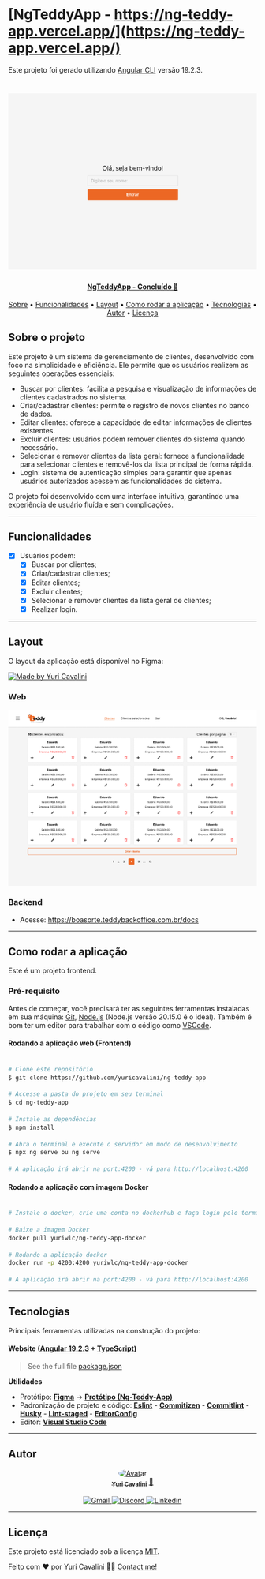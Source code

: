 # [NgTeddyApp - https://ng-teddy-app.vercel.app/](https://ng-teddy-app.vercel.app/)

Este projeto foi gerado utilizando [Angular CLI](https://github.com/angular/angular-cli) versão 19.2.3.

<h1 align="center">
  <img alt="Ng-Teddy-App-Login" title="Ng-Teddy-App-Login" src="./assets/login.png" />
</h1>

<h4 align="center">
  
  <a href="https://github.com/yuricavalini/ng-teddy-app">
    NgTeddyApp - Concluído 🚀
  </a>
</h4>

<p align="center">
 <a href="#sobre-o-projeto">Sobre</a> •
 <a href="#funcionalidades">Funcionalidades</a> •
 <a href="#layout">Layout</a> •
 <a href="#como-rodar-a-aplicacao">Como rodar a aplicação</a> •
 <a href="#tecnologias">Tecnologias</a> •
 <a href="#autor">Autor</a> •
 <a href="#licença">Licença</a>
</p>

## Sobre o projeto

Este projeto é um sistema de gerenciamento de clientes, desenvolvido com foco na simplicidade e eficiência. Ele permite que os usuários realizem as seguintes operações essenciais:

- Buscar por clientes: facilita a pesquisa e visualização de informações de clientes cadastrados no sistema.
- Criar/cadastrar clientes: permite o registro de novos clientes no banco de dados.
- Editar clientes: oferece a capacidade de editar informações de clientes existentes.
- Excluir clientes: usuários podem remover clientes do sistema quando necessário.
- Selecionar e remover clientes da lista geral: fornece a funcionalidade para selecionar clientes e removê-los da lista principal de forma rápida.
- Login: sistema de autenticação simples para garantir que apenas usuários autorizados acessem as funcionalidades do sistema.

O projeto foi desenvolvido com uma interface intuitiva, garantindo uma experiência de usuário fluída e sem complicações.

---

## Funcionalidades

- [x] Usuários podem:
  - [x] Buscar por clientes;
  - [x] Criar/cadastrar clientes;
  - [x] Editar clientes;
  - [x] Excluir clientes;
  - [x] Selecionar e remover clientes da lista geral de clientes;
  - [x] Realizar login.

---

## Layout

O layout da aplicação está disponível no Figma:

<a href="https://www.figma.com/design/HIy3zEOdvNhK4ysAdNSKXR/Teste-Front-End-Desktop---Teddy?node-id=2-466&p=f&t=RsLJCqDgYEZJUqPw-0">
  <img alt="Made by Yuri Cavalini" src="https://img.shields.io/badge/Access%20layout-Figma-brightgreen" />
</a>

### Web

<div style="display: flex; flex-direction: column; align-items: center; justify-content: center; gap: 10px">
  <img alt="Ng-Teddy-App" title="Ng-Teddy-App" src="./assets/clientes-lista.png" />
</div>

### Backend

- Acesse: <https://boasorte.teddybackoffice.com.br/docs>

---

## Como rodar a aplicação

Este é um projeto frontend.

### Pré-requisito

Antes de começar, você precisará ter as seguintes ferramentas instaladas em sua máquina:
[Git](https://git-scm.com), [Node.js](https://nodejs.org/en/) (Node.js versão 20.15.0 é o ideal).
Também é bom ter um editor para trabalhar com o código como [VSCode](https://code.visualstudio.com/).

#### Rodando a aplicação web (Frontend)

```bash

# Clone este repositório
$ git clone https://github.com/yuricavalini/ng-teddy-app

# Accesse a pasta do projeto em seu terminal
$ cd ng-teddy-app

# Instale as dependências
$ npm install

# Abra o terminal e execute o servidor em modo de desenvolvimento
$ npx ng serve ou ng serve

# A aplicação irá abrir na port:4200 - vá para http://localhost:4200

```

#### Rodando a aplicação com imagem Docker

```bash

# Instale o docker, crie uma conta no dockerhub e faça login pelo terminal

# Baixe a imagem Docker
docker pull yuriwlc/ng-teddy-app-docker

# Rodando a aplicação docker
docker run -p 4200:4200 yuriwlc/ng-teddy-app-docker

# A aplicação irá abrir na port:4200 - vá para http://localhost:4200

```

---

## Tecnologias

Principais ferramentas utilizadas na construção do projeto:

#### **Website** ([Angular 19.2.3](https://angular.dev/) + [TypeScript](https://www.typescriptlang.org/))

> See the full file [package.json](https://github.com/yuricavalini/ng-teddy-app/blob/master/package.json)

**Utilidades**

- Protótipo: **[Figma](https://www.figma.com/)** → **[Protótipo (Ng-Teddy-App)](https://www.figma.com/design/HIy3zEOdvNhK4ysAdNSKXR/Teste-Front-End-Desktop---Teddy?node-id=2-466&p=f&t=RsLJCqDgYEZJUqPw-0")**
- Padronização de projeto e código: **[Eslint](https://eslint.org/)** - **[Commitizen](https://www.npmjs.com/package/commitizen)** - **[Commitlint](https://commitlint.js.org/)** - **[Husky](https://typicode.github.io/husky/#/)** - **[Lint-staged](https://github.com/okonet/lint-staged)** - **[EditorConfig](https://editorconfig.org/)**
- Editor: **[Visual Studio Code](https://code.visualstudio.com/)**

---

## Autor

<div align="center">
  <a href="https://github.com/yuricavalini">
  <img style="border-radius: 50%;" src="https://github.com/yuricavalini.png" width="100px;" alt="Avatar"/>
  <br />
  <sub><b>Yuri Cavalini</b></sub></a> <a href="https://github.com/yuricavalini" title="Yuri Cavalini">🚀</a>
  <br />
  </a>
</div>
<br />
<div align="center">
  <a title="yuricavalini@gmail.com" href="mailto:yuricavalini@gmail.com?subject=Contact" target="_blank">
    <img src="https://img.shields.io/badge/-Gmail-%23333?style=for-the-badge&logo=gmail" alt="Gmail" />
  </a>
  <a href="https://discordapp.com/users/9585" target="_blank">
    <img src="https://img.shields.io/badge/Discord-7289DA?style=for-the-badge&logo=discord&logoColor=white" alt="Discord" />
  </a>
  <a href="https://linkedin.com/in/yuricavalini" target="_blank">
    <img src="https://img.shields.io/badge/-LinkedIn-%230077B5?style=for-the-badge&logo=linkedin" alt="Linkedin" />
  </a>
</div>

---

## Licença

Este projeto está licenciado sob a licença [MIT](./LICENSE).

Feito com ❤️ por Yuri Cavalini 👋🏻 [Contact me!](https://www.linkedin.com/in/yuricavalini/)
